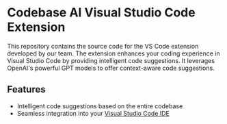 # Codebase AI Visual Studio Code Extension

This repository contains the source code for the VS Code extension developed by our team. The extension enhances your coding experience in Visual Studio Code by providing intelligent code suggestions. It leverages OpenAI's powerful GPT models to offer context-aware code suggestions.

## Features

- Intelligent code suggestions based on the entire codebase
- Seamless integration into your [Visual Studio Code IDE](https://code.visualstudio.com)
